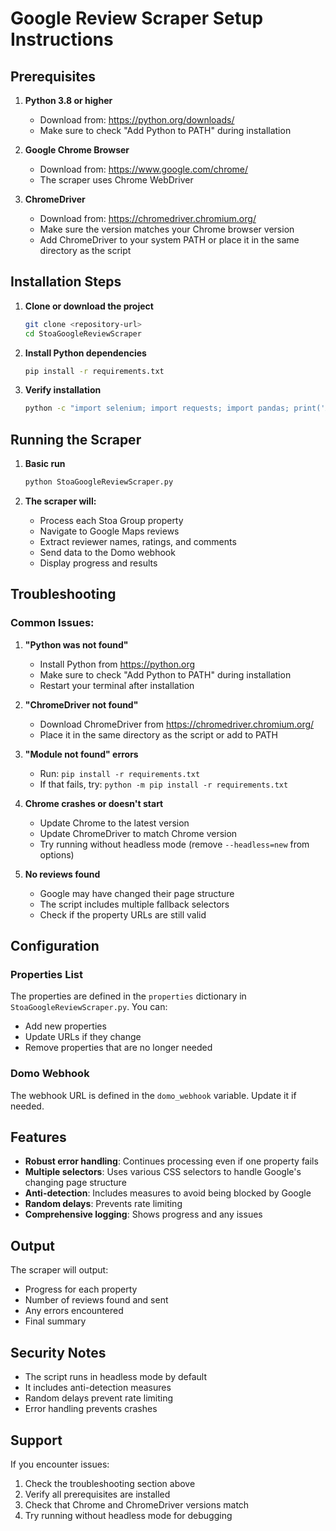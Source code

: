 # Google Review Scraper Setup Instructions

## Prerequisites

1. **Python 3.8 or higher**
   - Download from: https://python.org/downloads/
   - Make sure to check "Add Python to PATH" during installation

2. **Google Chrome Browser**
   - Download from: https://www.google.com/chrome/
   - The scraper uses Chrome WebDriver

3. **ChromeDriver**
   - Download from: https://chromedriver.chromium.org/
   - Make sure the version matches your Chrome browser version
   - Add ChromeDriver to your system PATH or place it in the same directory as the script

## Installation Steps

1. **Clone or download the project**
   ```bash
   git clone <repository-url>
   cd StoaGoogleReviewScraper
   ```

2. **Install Python dependencies**
   ```bash
   pip install -r requirements.txt
   ```

3. **Verify installation**
   ```bash
   python -c "import selenium; import requests; import pandas; print('All dependencies installed successfully!')"
   ```

## Running the Scraper

1. **Basic run**
   ```bash
   python StoaGoogleReviewScraper.py
   ```

2. **The scraper will:**
   - Process each Stoa Group property
   - Navigate to Google Maps reviews
   - Extract reviewer names, ratings, and comments
   - Send data to the Domo webhook
   - Display progress and results

## Troubleshooting

### Common Issues:

1. **"Python was not found"**
   - Install Python from https://python.org
   - Make sure to check "Add Python to PATH" during installation
   - Restart your terminal after installation

2. **"ChromeDriver not found"**
   - Download ChromeDriver from https://chromedriver.chromium.org/
   - Place it in the same directory as the script or add to PATH

3. **"Module not found" errors**
   - Run: `pip install -r requirements.txt`
   - If that fails, try: `python -m pip install -r requirements.txt`

4. **Chrome crashes or doesn't start**
   - Update Chrome to the latest version
   - Update ChromeDriver to match Chrome version
   - Try running without headless mode (remove `--headless=new` from options)

5. **No reviews found**
   - Google may have changed their page structure
   - The script includes multiple fallback selectors
   - Check if the property URLs are still valid

## Configuration

### Properties List
The properties are defined in the `properties` dictionary in `StoaGoogleReviewScraper.py`. You can:
- Add new properties
- Update URLs if they change
- Remove properties that are no longer needed

### Domo Webhook
The webhook URL is defined in the `domo_webhook` variable. Update it if needed.

## Features

- **Robust error handling**: Continues processing even if one property fails
- **Multiple selectors**: Uses various CSS selectors to handle Google's changing page structure
- **Anti-detection**: Includes measures to avoid being blocked by Google
- **Random delays**: Prevents rate limiting
- **Comprehensive logging**: Shows progress and any issues

## Output

The scraper will output:
- Progress for each property
- Number of reviews found and sent
- Any errors encountered
- Final summary

## Security Notes

- The script runs in headless mode by default
- It includes anti-detection measures
- Random delays prevent rate limiting
- Error handling prevents crashes

## Support

If you encounter issues:
1. Check the troubleshooting section above
2. Verify all prerequisites are installed
3. Check that Chrome and ChromeDriver versions match
4. Try running without headless mode for debugging 